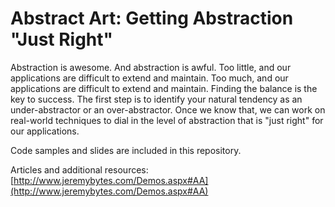 # Abstract Art: Getting Abstraction "Just Right"
Abstraction is awesome. And abstraction is awful. Too little, and our applications are difficult to extend and maintain. Too much, and our applications are difficult to extend and maintain. Finding the balance is the key to success. The first step is to identify your natural tendency as an under-abstractor or an over-abstractor. Once we know that, we can work on real-world techniques to dial in the level of abstraction that is "just right" for our applications.

Code samples and slides are included in this repository.

Articles and additional resources: [http://www.jeremybytes.com/Demos.aspx#AA](http://www.jeremybytes.com/Demos.aspx#AA)